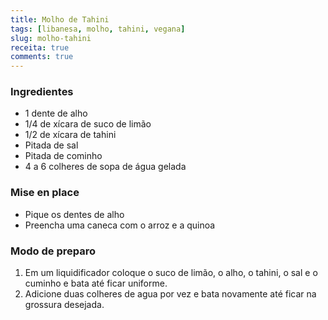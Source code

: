 ```yaml
---
title: Molho de Tahini
tags: [libanesa, molho, tahini, vegana]
slug: molho-tahini
receita: true
comments: true
---
```


### Ingredientes

- 1 dente de alho
- 1/4 de xícara de suco de limão
- 1/2 de xícara de tahini
- Pitada de sal
- Pitada de cominho
- 4 a 6 colheres de sopa de água gelada

### Mise en place

- Pique os dentes de alho
- Preencha uma caneca com o arroz e a quinoa

### Modo de preparo

1. Em um liquidificador coloque o suco de limão, o alho, o tahini, o sal e o cuminho e bata até ficar uniforme.
2. Adicione duas colheres de agua por vez e bata novamente até ficar na grossura desejada.

